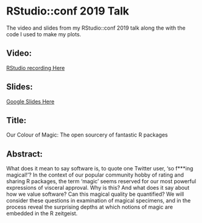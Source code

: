 # RStudio::conf 2019 Talk

The video and slides from my RStudio::conf 2019 talk along the with the code I used to make my plots.

## Video:
[RStudio recording Here](https://resources.rstudio.com/rstudio-conf-2019/our-colour-of-magic-the-open-sourcery-of-fantastic-r-packages)

## Slides:
[Google Slides Here](https://docs.google.com/presentation/d/1iUz3A_xHIzeFIzOQ_JQLdGPbC82qcDEDSqvjIBiP1a8/edit?usp=sharing)

## Title:
Our Colour of Magic: The open sourcery of fantastic R packages

## Abstract:
What does it mean to say software is, to quote one Twitter user, ‘so f***ing magical!’? In the context of our popular community hobby of rating and sharing R packages, the term ‘magic’ seems reserved for our most powerful expressions of visceral approval. Why is this? And what does it say about how we value software? Can this magical quality be quantified? We will consider these questions in examination of magical specimens, and in the process reveal the surprising depths at which notions of magic are embedded in the R zeitgeist.

